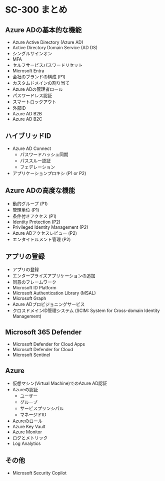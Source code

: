 # SC-300 まとめ

## Azure ADの基本的な機能
- Azure Active Directory (Azure AD)
- Active Directory Domain Service (AD DS)
- シングルサインオン
- MFA
- セルフサービスパスワードリセット
- Microsoft Entra
- 会社のブランドの構成 (P1)
- カスタムドメインの割り当て
- Azure ADの管理者ロール
- パスワードレス認証
- スマートロックアウト
- 外部ID
- Azure AD B2B
- Azure AD B2C

## ハイブリッドID

- Azure AD Connect
  - パスワードハッシュ同期
  - パススルー認証
  - フェデレーション
- アプリケーションプロキシ (P1 or P2)

## Azure ADの高度な機能

- 動的グループ (P1)
- 管理単位 (P1)
- 条件付きアクセス (P1)
- Identity Protection (P2)
- Privileged Identity Management (P2)
- Azure ADアクセスレビュー (P2)
- エンタイトルメント管理 (P2)

## アプリの登録

- アプリの登録
- エンタープライズアプリケーションの追加
- 同意のフレームワーク
- Microsoft ID Platform
- Microsoft Authentication Library (MSAL)
- Microsoft Graph
- Azure ADプロビジョニングサービス
- クロスドメインID管理システム (SCIM: System for Cross-domain Identity Management)

## Microsoft 365 Defender

- Microsoft Defender for Cloud Apps
- Microsoft Defender for Cloud
- Microsoft Sentinel

## Azure

- 仮想マシン(Virtual Machine)でのAzure AD認証
- Azureの認証
  - ユーザー
  - グループ
  - サービスプリンシパル
  - マネージドID
- Azureのロール
- Azure Key Vault
- Azure Monitor
- ログとメトリック
- Log Analytics

## その他

- Microsoft Security Copilot

